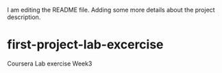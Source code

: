 I am editing the README file. Adding some more details about the project description.
# first-project-lab-excercise
Coursera Lab exercise Week3

